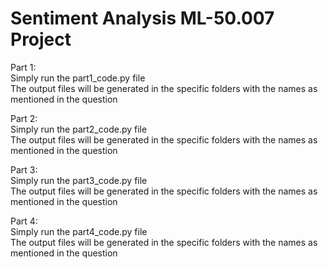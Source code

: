 # Sentiment Analysis ML-50.007 Project

Part 1: \
Simply run the part1_code.py file \
The output files will be generated in the specific folders with the names as mentioned in the question

Part 2: \
Simply run the part2_code.py file \
The output files will be generated in the specific folders with the names as mentioned in the question

Part 3: \
Simply run the part3_code.py file \
The output files will be generated in the specific folders with the names as mentioned in the question

Part 4: \
Simply run the part4_code.py file \
The output files will be generated in the specific folders with the names as mentioned in the question
